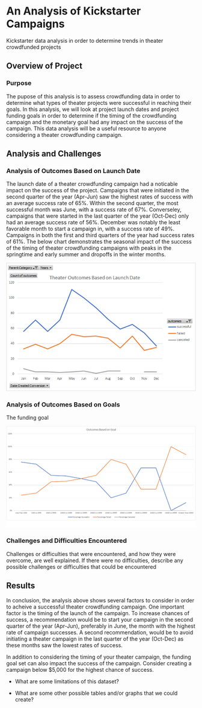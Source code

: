 # An Analysis of Kickstarter Campaigns
Kickstarter data analysis in order to determine trends in theater crowdfunded projects

## Overview of Project

### Purpose
The pupose of this analysis is to assess crowdfunding data in order to determine what types of theater projects were successful in reaching their goals.  In this analysis, we will look at project launch dates and project funding goals in order to determine if the timing of the crowdfunding campaign and the monetary goal had any impact on the success of the campaign. This data analysis will be a useful resource to anyone considering a theater crowdfunding campaign.  

## Analysis and Challenges

### Analysis of Outcomes Based on Launch Date
The launch date of a theater crowdfunding campaign had a noticable impact on the success of the project. Campaigns that were initiated in the second quarter of the year (Apr-Jun) saw the highest rates of success with an average success rate of 65%.  Within the second quarter, the most successful month was June, with a success rate of 67%. Converseley, campaigns that were started in the last quarter of the year (Oct-Dec) only had an average success rate of 56%.  December was notably the least favorable month to start a campaign in, with a success rate of 49%.  Campaigns in both the first and third quarters of the year had success rates of 61%.  The below chart demonstrates the seasonal impact of the success of the timing of theater crowdfunding campaigns with peaks in the springtime and early summer and dropoffs in the winter months. 

![Theater_Outcomes_vs_Launch.png](Resources/Theater_Outcomes_vs_Launch.png)


### Analysis of Outcomes Based on Goals
The funding goal 

![Outcomes_vs_Goals.png](Resources/Outcomes_vs_Goals.png)



### Challenges and Difficulties Encountered
Challenges or difficulties that were encountered, and how they were overcome, are well explained. If there were no difficulties, describe any possible challenges or difficulties that could be encountered

## Results
In conclusion, the analysis above shows several factors to consider in order to acheive a successful theater crowdfunding campaign.  One important factor is the timing of the launch of the campaign.  To increase chances of success, a recommendation would be to start your campaign in the second quarter of the year (Apr-Jun), preferably in June, the month with the highest rate of campaign successes.  A second recommendation, would be to avoid initiating a theater campaign in the last quarter of the year (Oct-Dec) as these months saw the lowest rates of success.  

In addition to considering the timing of your theater campaign, the funding goal set can also impact the success of the campaign.  Consider creating a campaign below $5,000 for the highest chance of success.  

- What are some limitations of this dataset?

- What are some other possible tables and/or graphs that we could create?
